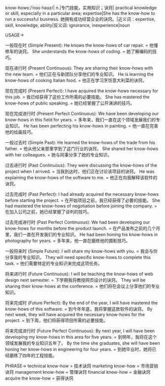 know-hows:/ˈnoʊ haʊz/| n.|专门技能，实用知识；诀窍| practical knowledge or skill, especially in a particular area; expertise|She has the know-how to run a successful business. 她拥有成功经营企业的诀窍。|近义词：expertise, skill, knowledge, ability|反义词: ignorance, inexperience|noun

USAGE->

一般现在时 (Simple Present):
He knows the know-hows of car repair. = 他懂修车的诀窍。
She understands the know-hows of coding. = 她了解编码的技巧。

现在进行时 (Present Continuous):
They are sharing their know-hows with the new team. = 他们正在与新团队分享他们的专业知识。
He is learning the know-hows of cooking Italian food. = 他正在学习烹饪意大利菜的诀窍。

现在完成时 (Present Perfect):
I have acquired the know-hows necessary for this job. = 我已经获得了这份工作所需的必要技能。
She has mastered the know-hows of public speaking. = 她已经掌握了公开演讲的技巧。

现在完成进行时 (Present Perfect Continuous):
We have been developing our know-hows in this field for years. = 多年来，我们一直在这个领域发展我们的专业知识。
He has been perfecting his know-hows in painting. = 他一直在完善他的绘画技巧。

一般过去时 (Simple Past):
He learned the know-hows of the trade from his father. = 他从他父亲那里学到了这门行业的诀窍。
She shared her know-hows with her colleagues. = 她与同事分享了她的专业知识。


过去进行时 (Past Continuous):
They were discussing the know-hows of the project when I arrived. = 当我到达时，他们正在讨论该项目的诀窍。
He was explaining the know-hows of the software to me. = 他正在向我解释该软件的诀窍。

过去完成时 (Past Perfect):
I had already acquired the necessary know-hows before starting the project. = 在开始项目之前，我已经获得了必要的技能。
She had mastered the know-hows of negotiation before joining the company. = 在加入公司之前，她已经掌握了谈判的技巧。

过去完成进行时 (Past Perfect Continuous):
We had been developing our know-hows for months before the product launch. = 在产品发布之前的几个月里，我们一直在开发我们的专业知识。
He had been honing his know-hows in photography for years. = 多年来，他一直在磨练他的摄影技巧。

一般将来时 (Simple Future):
I will share my know-hows with you. = 我会与你分享我的专业知识。
They will need specific know-hows to complete this task. = 他们需要特定的专业知识来完成这项任务。

将来进行时 (Future Continuous):
I will be teaching the know-hows of web design next semester. = 下学期我将教授网页设计的诀窍。
They will be sharing their know-hows at the conference. = 他们将在会议上分享他们的专业知识。

将来完成时 (Future Perfect):
By the end of the year, I will have mastered the know-hows of this software. = 到今年年底，我将掌握这款软件的诀窍。
By next week, they will have acquired the necessary know-hows for the project. = 到下周，他们将获得项目所需的必要技能。

将来完成进行时 (Future Perfect Continuous):
By next year, I will have been developing my know-hows in this area for five years. = 到明年，我将在这个领域发展我的专业知识五年了。
By the time she graduates, she will have been honing her know-hows in engineering for four years. = 到她毕业时，她将已经磨练了四年的工程技能。


PHRASE->
technical know-how = 技术诀窍
marketing know-how = 市场营销诀窍
management know-how = 管理诀窍
financial know-how = 金融诀窍
acquire the know-how = 获得诀窍
